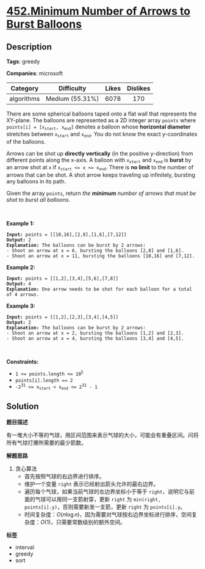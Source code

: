 # [452.Minimum Number of Arrows to Burst Balloons](https://leetcode.com/problems/minimum-number-of-arrows-to-burst-balloons/description/)

## Description

**Tags**: greedy

**Companies**: microsoft

|  Category  |   Difficulty    | Likes | Dislikes |
| :--------: | :-------------: | :---: | :------: |
| algorithms | Medium (55.31%) | 6078  |   170    |

<p>There are some spherical balloons taped onto a flat wall that represents the XY-plane. The balloons are represented as a 2D integer array <code>points</code> where <code>points[i] = [x<sub>start</sub>, x<sub>end</sub>]</code> denotes a balloon whose <strong>horizontal diameter</strong> stretches between <code>x<sub>start</sub></code> and <code>x<sub>end</sub></code>. You do not know the exact y-coordinates of the balloons.</p>
<p>Arrows can be shot up <strong>directly vertically</strong> (in the positive y-direction) from different points along the x-axis. A balloon with <code>x<sub>start</sub></code> and <code>x<sub>end</sub></code> is <strong>burst</strong> by an arrow shot at <code>x</code> if <code>x<sub>start</sub> &lt;= x &lt;= x<sub>end</sub></code>. There is <strong>no limit</strong> to the number of arrows that can be shot. A shot arrow keeps traveling up infinitely, bursting any balloons in its path.</p>
<p>Given the array <code>points</code>, return <em>the <strong>minimum</strong> number of arrows that must be shot to burst all balloons</em>.</p>
<p>&nbsp;</p>
<p><strong class="example">Example 1:</strong></p>
<pre><code><strong>Input:</strong> points = [[10,16],[2,8],[1,6],[7,12]]
<strong>Output:</strong> 2
<strong>Explanation:</strong> The balloons can be burst by 2 arrows:
- Shoot an arrow at x = 6, bursting the balloons [2,8] and [1,6].
- Shoot an arrow at x = 11, bursting the balloons [10,16] and [7,12].</code></pre>
<p><strong class="example">Example 2:</strong></p>
<pre><code><strong>Input:</strong> points = [[1,2],[3,4],[5,6],[7,8]]
<strong>Output:</strong> 4
<strong>Explanation:</strong> One arrow needs to be shot for each balloon for a total of 4 arrows.</code></pre>
<p><strong class="example">Example 3:</strong></p>
<pre><code><strong>Input:</strong> points = [[1,2],[2,3],[3,4],[4,5]]
<strong>Output:</strong> 2
<strong>Explanation:</strong> The balloons can be burst by 2 arrows:
- Shoot an arrow at x = 2, bursting the balloons [1,2] and [2,3].
- Shoot an arrow at x = 4, bursting the balloons [3,4] and [4,5].</code></pre>
<p>&nbsp;</p>
<p><strong>Constraints:</strong></p>
<ul>
  <li><code>1 &lt;= points.length &lt;= 10<sup>5</sup></code></li>
  <li><code>points[i].length == 2</code></li>
  <li><code>-2<sup>31</sup> &lt;= x<sub>start</sub> &lt; x<sub>end</sub> &lt;= 2<sup>31</sup> - 1</code></li>
</ul>

## Solution

**题目描述**

有一堆大小不等的气球，用区间范围来表示气球的大小，可能会有重叠区间。问将所有气球打爆所需要的最少箭数。

**解题思路**

1. 贪心算法
   - 首先按照气球的右边界进行排序。
   - 维护一个变量 `right` 表示已经射出箭头允许的最右边界。
   - 遍历每个气球，如果当前气球的左边界坐标小于等于 `right`，说明它与前面的气球可以用同一支箭射穿，更新 `right` 为 `min(right, points[i].y)`，否则需要新发一支箭，更新 `right` 为 `points[i].y`。
   - 时间复杂度：$O(n \log n)$，因为需要对气球按右边界坐标进行排序，空间复杂度：$O(1)$，只需要常数级别的额外空间。

**标签**

- interval
- greedy
- sort
